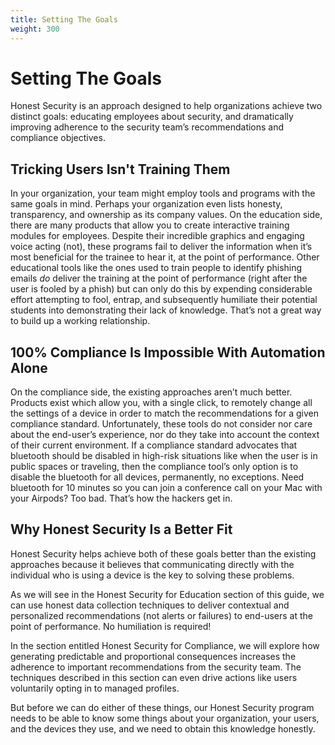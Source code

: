 ```yaml
---
title: Setting The Goals
weight: 300
---
```


# Setting The Goals

Honest Security is an approach designed to help organizations achieve two
distinct goals: educating employees about security, and dramatically improving
adherence to the security team’s recommendations and compliance objectives.

## Tricking Users Isn't Training Them

In your organization, your team might employ tools and programs with the same
goals in mind. Perhaps your organization even lists honesty, transparency, and
ownership as its company values. On the education side, there are many products
that allow you to create interactive training modules for employees. Despite
their incredible graphics and engaging voice acting (not), these programs fail
to deliver the information when it’s most beneficial for the trainee to hear it,
at the point of performance. Other educational tools like the ones used to train
people to identify phishing emails _do_ deliver the training at the point of
performance (right after the user is fooled by a phish) but can only do this by
expending considerable effort attempting to fool, entrap, and subsequently
humiliate their potential students into demonstrating their lack of knowledge.
That’s not a great way to build up a working relationship.

## 100% Compliance Is Impossible With Automation Alone

On the compliance side, the existing approaches aren’t much better. Products
exist which allow you, with a single click, to remotely change all the settings
of a device in order to match the recommendations for a given compliance
standard. Unfortunately, these tools do not consider nor care about the
end-user’s experience, nor do they take into account the context of their
current environment. If a compliance standard advocates that bluetooth should be
disabled in high-risk situations like when the user is in public spaces or
traveling, then the compliance tool’s only option is to disable the bluetooth
for all devices, permanently, no exceptions. Need bluetooth for 10 minutes so
you can join a conference call on your Mac with your Airpods? Too bad. That’s
how the hackers get in.

## Why Honest Security Is a Better Fit

Honest Security helps achieve both of these goals better than the existing
approaches because it believes that communicating directly with the individual
who is using a device is the key to solving these problems.

As we will see in the Honest Security for Education section of this guide, we
can use honest data collection techniques to deliver contextual and personalized
recommendations (not alerts or failures) to end-users at the point of
performance. No humiliation is required!

In the section entitled Honest Security for Compliance, we will explore how
generating predictable and proportional consequences increases the adherence to
important recommendations from the security team. The techniques described in
this section can even drive actions like users voluntarily opting in to managed
profiles.

But before we can do either of these things, our Honest Security program needs
to be able to know some things about your organization, your users, and the
devices they use, and we need to obtain this knowledge honestly.
